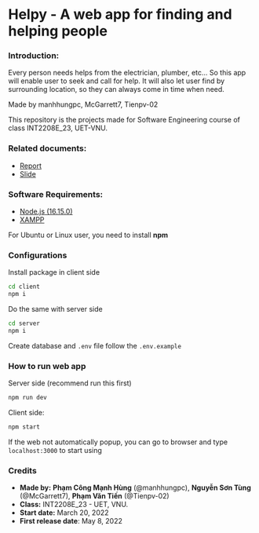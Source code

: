 # Helpy - A web app for finding and helping people

### Introduction:

Every person needs helps from the electrician, plumber, etc... So this app will enable user to seek and call for help. It will also let user find by surrounding location, so they can always come in time when need.

Made by manhhungpc, McGarrett7, Tienpv-02

This repository is the projects made for Software Engineering course of class INT2208E_23, UET-VNU.

### Related documents:

- [Report](https://docs.google.com/document/d/1Ni75BmHzX0fVu1Z93OBX4fF2Oja6tqOmqSHBvBIYE_g/)
- [Slide](https://docs.google.com/presentation/d/1IdUzJVCAmPf6isBnLKO3tSK7Wer2B8TdDwfViihZfWc/edit?usp=sharing)

### Software Requirements:

- [Node.js (16.15.0)](https://nodejs.org/en/)
- [XAMPP](https://www.apachefriends.org/download.html)

For Ubuntu or Linux user, you need to install **npm**

### Configurations

Install package in client side

```sh
cd client
npm i
```

Do the same with server side

```sh
cd server
npm i
```

Create database and `.env` file follow the `.env.example`

### How to run web app

Server side (recommend run this first)

```sh
npm run dev
```

Client side:

```sh
npm start
```

If the web not automatically popup, you can go to browser and type `localhost:3000` to start using

### Credits

- **Made by:** **Phạm Công Mạnh Hùng** (@manhhungpc), **Nguyễn Sơn Tùng** (@McGarrett7), **Phạm Văn Tiến** (@Tienpv-02)
- **Class:** INT2208E_23 - UET, VNU.
- **Start date:** March 20, 2022
- **First release date**: May 8, 2022
